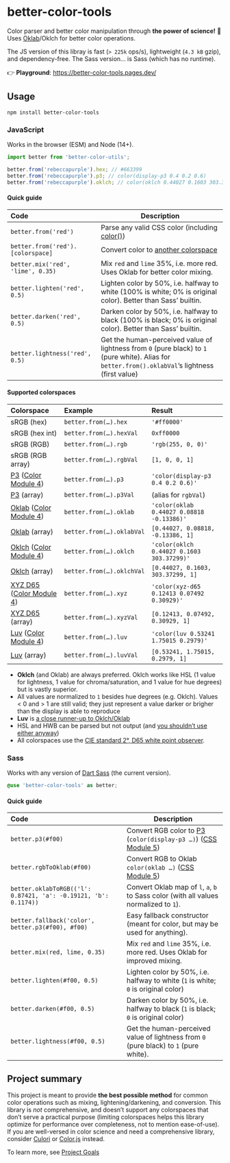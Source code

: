 # better-color-tools

Color parser and better color manipulation through **the power of science!** 🧪 Uses [Oklab](https://bottosson.github.io/posts/oklab/)/Oklch for better color operations.

The JS version of this libray is fast (`> 225k` ops/s), lightweight (`4.3 kB` gzip), and dependency-free. The Sass version… is Sass (which has no runtime).

👉 **Playground**: https://better-color-tools.pages.dev/

## Usage

```
npm install better-color-tools
```

### JavaScript

Works in the browser (ESM) and Node (14+).

```js
import better from 'better-color-utils';

better.from('rebeccapurple').hex; // #663399
better.from('rebeccapurple').p3; // color(display-p3 0.4 0.2 0.6)
better.from('rebeccapurple').oklch; // color(oklch 0.44027 0.1603 303.37299)
```

#### Quick guide

| Code                              | Description                                                                                                                                        |
| :-------------------------------- | -------------------------------------------------------------------------------------------------------------------------------------------------- |
| `better.from('red')`              | Parse any valid CSS color (including [color()][css-color])                                                                                         |
| `better.from('red').[colorspace]` | Convert color to [another colorspace](#supported-colorspaces)                                                                                      |
| `better.mix('red', 'lime', 0.35)` | Mix `red` and `lime` 35%, i.e. more red. Uses Oklab for better color mixing.                                                                       |
| `better.lighten('red', 0.5)`      | Lighten color by 50%, i.e. halfway to white (100% is white; 0% is original color). Better than Sass’ builtin.                                      |
| `better.darken('red', 0.5)`       | Darken color by 50%, i.e. halfway to black (100% is black; 0% is original color). Better than Sass’ builtin.                                       |
| `better.lightness('red', 0.5)`    | Get the human-perceived value of lightness from `0` (pure black) to `1` (pure white). Alias for `better.from().oklabVal`’s lightness (first value) |

#### Supported colorspaces

| Colorspace                             | Example                   | Result                                     |
| :------------------------------------- | :------------------------ | :----------------------------------------- |
| sRGB (hex)                             | `better.from(…).hex`      | `'#ff0000'`                                |
| sRGB (hex int)                         | `better.from(…).hexVal`   | `0xff0000`                                 |
| sRGB (RGB)                             | `better.from(…).rgb`      | `'rgb(255, 0, 0)'`                         |
| sRGB (RGB array)                       | `better.from(…).rgbVal`   | `[1, 0, 0, 1]`                             |
| [P3][p3] ([Color Module 4][cm4])       | `better.from(…).p3`       | `'color(display-p3 0.4 0.2 0.6)'`          |
| [P3][p3] (array)                       | `better.from(…).p3Val`    | (alias for `rgbVal`)                       |
| [Oklab][oklab] ([Color Module 4][cm4]) | `better.from(…).oklab`    | `'color(oklab 0.44027 0.08818 -0.13386)'`  |
| [Oklab][oklab] (array)                 | `better.from(…).oklabVal` | `[0.44027, 0.08818, -0.13386, 1]`          |
| [Oklch][oklab] ([Color Module 4][cm4]) | `better.from(…).oklch`    | `'color(oklch 0.44027 0.1603 303.37299)'`  |
| [Oklch][oklab] (array)                 | `better.from(…).oklchVal` | `[0.44027, 0.1603, 303.37299, 1]`          |
| [XYZ D65][xyz] ([Color Module 4][cm4]) | `better.from(…).xyz`      | `'color(xyz-d65 0.12413 0.07492 0.30929)'` |
| [XYZ D65][xyz] (array)                 | `better.from(…).xyzVal`   | `[0.12413, 0.07492, 0.30929, 1]`           |
| [Luv][luv] ([Color Module 4][cm4])     | `better.from(…).luv`      | `'color(luv 0.53241 1.75015 0.2979)'`      |
| [Luv][luv] (array)                     | `better.from(…).luvVal`   | `[0.53241, 1.75015, 0.2979, 1]`            |

[cm4]: https://www.w3.org/TR/css-color-4/
[luv]: https://en.wikipedia.org/wiki/CIELUV
[oklab]: https://bottosson.github.io/posts/oklab/
[p3]: https://webkit.org/blog/10042/wide-gamut-color-in-css-with-display-p3/
[xyz]: https://en.wikipedia.org/wiki/CIE_1931_color_space

- **Oklch** (and Oklab) are always preferred. Oklch works like HSL (1 value for lightness, 1 value for chroma/saturation, and 1 value for hue degrees) but is vastly superior.
- All values are normalized to `1` besides hue degrees (e.g. Oklch). Values < 0 and > 1 are still valid; they just represent a value darker or brigher than the display is able to reproduce
- **Luv** is [a close runner-up to Oklch/Oklab](https://gist.github.com/Myndex/47c793f8a054041bd2b52caa7ad5271c)
- HSL and HWB can be parsed but not output (and [you shouldn’t use either anyway](https://better-color-tools.pages.dev/terminology#hsl))
- All colorspaces use the [CIE standard 2°, D65 white point observer](https://en.wikipedia.org/wiki/Illuminant_D65).

### Sass

Works with any version of [Dart Sass](https://sass-lang.com/dart-sass) (the current version).

```scss
@use 'better-color-tools' as better;
```

#### Quick guide

| Code                                                            | Description                                                                           |
| :-------------------------------------------------------------- | ------------------------------------------------------------------------------------- |
| `better.p3(#f00)`                                               | Convert RGB color to [P3][p3] (`color(display-p3 …)`) ([CSS Module 5][css-color])     |
| `better.rgbToOklab(#f00)`                                       | Convert RGB to Oklab `color(oklab …)` ([CSS Module 5][css-color])                     |
| `better.oklabToRGB(('l': 0.87421, 'a': -0.19121, 'b': 0.1174))` | Convert Oklab map of `l`, `a`, `b` to Sass color (with all values normalized to `1`). |
| `better.fallback('color', better.p3(#f00), #f00)`               | Easy fallback constructor (meant for color, but may be used for anything).            |
| `better.mix(red, lime, 0.35)`                                   | Mix `red` and `lime` 35%, i.e. more red. Uses Oklab for improved mixing.              |
| `better.lighten(#f00, 0.5)`                                     | Lighten color by 50%, i.e. halfway to white (`1` is white; `0` is original color)     |
| `better.darken(#f00, 0.5)`                                      | Darken color by 50%, i.e. halfway to black (`1` is black; `0` is original color)      |
| `better.lightness(#f00, 0.5)`                                   | Get the human-perceived value of lightness from `0` (pure black) to `1` (pure white). |

## Project summary

This project is meant to provide **the best possible method** for common color operations such as mixing, lightening/darkening, and conversion. This library is _not_ comprehensive, and doesn’t support any colorspaces that don’t serve a practical purpose
(limiting colorspaces helps this library optimize for performance over completeness, not to mention ease-of-use). If you are well-versed in color science and need a comprehensive library, consider [Culori][culori] or [Color.js][colorjs] instead.

To learn more, see [Project Goals](./docs/faq.md#project-goals)

[culori]: https://culorijs.org/
[colorjs]: https://colorjs.io/
[css-color]: https://www.w3.org/TR/css-color-5/#color-function
[faq]: https://github.com/drwpow/better-color-tools/blob/main/faq.md
[p3]: https://webkit.org/blog/10042/wide-gamut-color-in-css-with-display-p3/
